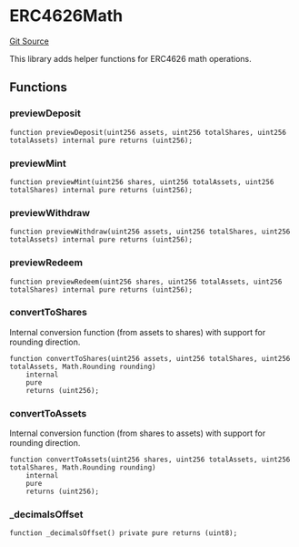# ERC4626Math
[Git Source](https://github.com/symbioticfi/core/blob/454f363c3e06eeffbe2515756b914d72c84b8ae4/src/contracts/libraries/ERC4626Math.sol)

This library adds helper functions for ERC4626 math operations.


## Functions
### previewDeposit


```solidity
function previewDeposit(uint256 assets, uint256 totalShares, uint256 totalAssets) internal pure returns (uint256);
```

### previewMint


```solidity
function previewMint(uint256 shares, uint256 totalAssets, uint256 totalShares) internal pure returns (uint256);
```

### previewWithdraw


```solidity
function previewWithdraw(uint256 assets, uint256 totalShares, uint256 totalAssets) internal pure returns (uint256);
```

### previewRedeem


```solidity
function previewRedeem(uint256 shares, uint256 totalAssets, uint256 totalShares) internal pure returns (uint256);
```

### convertToShares

Internal conversion function (from assets to shares) with support for rounding direction.


```solidity
function convertToShares(uint256 assets, uint256 totalShares, uint256 totalAssets, Math.Rounding rounding)
    internal
    pure
    returns (uint256);
```

### convertToAssets

Internal conversion function (from shares to assets) with support for rounding direction.


```solidity
function convertToAssets(uint256 shares, uint256 totalAssets, uint256 totalShares, Math.Rounding rounding)
    internal
    pure
    returns (uint256);
```

### _decimalsOffset


```solidity
function _decimalsOffset() private pure returns (uint8);
```

